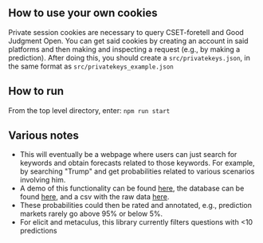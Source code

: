 ## How to use your own cookies
Private session cookies are necessary to query CSET-foretell and Good Judgment Open. You can get said cookies by creating an account in said platforms and then making and inspecting a request (e.g., by making a prediction). After doing this, you should create a `src/privatekeys.json`, in the same format as `src/privatekeys_example.json`

## How to run

From the top level directory, enter: `npm run start`

## Various notes

- This will eventually be a webpage where users can just search for keywords and obtain forecasts related to those keywords. For example, by searching "Trump" and get probabilities related to various scenarios involving him. 
- A demo of this functionality can be found [here](https://www.loki.red/metaforecasts/), the database can be found [here](https://www.loki.red/metaforecasts/data/), and a csv with the raw data [here](https://www.loki.red/metaforecasts/merged-questions.csv).
- These probabilities could then be rated and annotated, e.g., prediction markets rarely go above 95% or below 5%. 
- For elicit and metaculus, this library currently filters questions with <10 predictions
